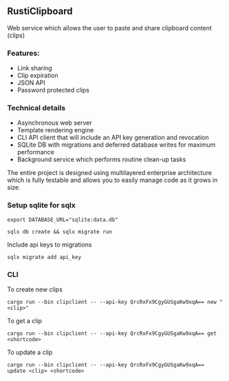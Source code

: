 ## RustiClipboard
Web service which allows the user to paste and share clipboard content (clips)

### Features:
* Link sharing
* Clip expiration
* JSON API
* Password protected clips

### Technical details
* Asynchronous web server
* Template rendering engine
* CLI API client that will include an API key generation and revocation
* SQLite DB with migrations and deferred database writes for maximum performance
* Background service which performs routine clean-up tasks

The entire project is designed using multilayered enterprise architecture which is fully testable and allows you to easily manage code as it grows in size. 

### Setup sqlite for sqlx
```
export DATABASE_URL="sqlite:data.db"
```
```
sqlx db create && sqlx migrate run
```
Include api keys to migrations
```
sqlx migrate add api_key
```
### CLI
To create new clips
```
cargo run --bin clipclient -- --api-key QrcRxFx9CgyGUSgaKw9xqA== new "<clip>"
```
To get a clip
```
cargo run --bin clipclient -- --api-key QrcRxFx9CgyGUSgaKw9xqA== get <shortcode>
```
To update a clip
```
cargo run --bin clipclient -- --api-key QrcRxFx9CgyGUSgaKw9xqA== update <clip> <shortcode>
```